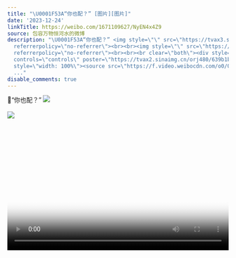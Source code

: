 ```yaml
---
title: "\U0001F53A“你也配？” [图片][图片]"
date: '2023-12-24'
linkTitle: https://weibo.com/1671109627/NyEN4x4Z9
source: 包容万物恒河水的微博
description: "\U0001F53A“你也配？” <img style=\"\" src=\"https://tvax3.sinaimg.cn/large/639b1bfbly1hl58qscf5pj20fb0jwqcb.jpg\"
  referrerpolicy=\"no-referrer\"><br><br><img style=\"\" src=\"https://tvax2.sinaimg.cn/large/639b1bfbly1hl58qr6iqoj20rg0wwnh1.jpg\"
  referrerpolicy=\"no-referrer\"><br><br><br clear=\"both\"><div style=\"clear: both\"></div><video
  controls=\"controls\" poster=\"https://tvax2.sinaimg.cn/orj480/639b1bfbly1hl58rdta8ej20k00p0t9a.jpg\"
  style=\"width: 100%\"><source src=\"https://f.video.weibocdn.com/o0/QZI0Xxbblx08bcAjg2U8010412004jNW0E010.mp4?label=mp4_720p&amp;template=720x900.24.0&amp;ori=0&amp;ps=4ub7gI97adQ&a
  ..."
disable_comments: true
---
```

🔺“你也配？” <img style="" src="https://tvax3.sinaimg.cn/large/639b1bfbly1hl58qscf5pj20fb0jwqcb.jpg" referrerpolicy="no-referrer"><br><br><img style="" src="https://tvax2.sinaimg.cn/large/639b1bfbly1hl58qr6iqoj20rg0wwnh1.jpg" referrerpolicy="no-referrer"><br><br><br clear="both"><div style="clear: both"></div><video controls="controls" poster="https://tvax2.sinaimg.cn/orj480/639b1bfbly1hl58rdta8ej20k00p0t9a.jpg" style="width: 100%"><source src="https://f.video.weibocdn.com/o0/QZI0Xxbblx08bcAjg2U8010412004jNW0E010.mp4?label=mp4_720p&amp;template=720x900.24.0&amp;ori=0&amp;ps=4ub7gI97adQ&a ...